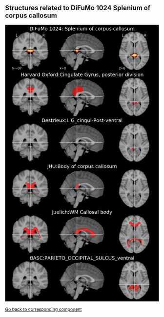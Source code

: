 


## Structures related to DiFuMo 1024 Splenium of corpus callosum

![35](35.jpg "Structures related to DiFuMo 1024 Splenium of corpus callosum")

[Go back to corresponding component](https://parietal-inria.github.io/DiFuMo/1024/html/35.html)